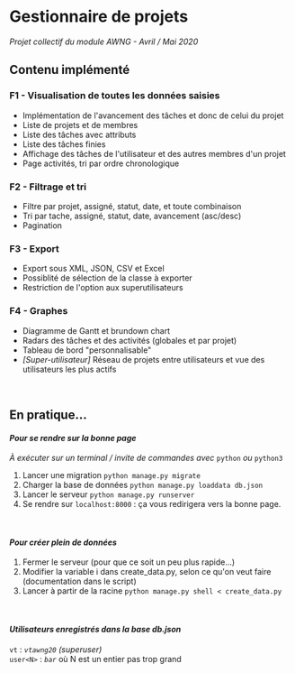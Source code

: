 # Gestionnaire de projets

*Projet collectif du module AWNG - Avril / Mai 2020*

## Contenu implémenté

### F1 - Visualisation de toutes les données saisies
- Implémentation de l'avancement des tâches et donc de celui du projet  
- Liste de projets et de membres  
- Liste des tâches avec attributs  
- Liste des tâches finies  
- Affichage des tâches de l'utilisateur et des autres membres d'un projet
- Page activités, tri par ordre chronologique

### F2 - Filtrage et tri
- Filtre par projet, assigné, statut, date, et toute combinaison  
- Tri par tache, assigné, statut, date, avancement (asc/desc)
- Pagination  

### F3 - Export
- Export sous XML, JSON, CSV et Excel  
- Possiblité de sélection de la classe à exporter  
- Restriction de l'option aux superutilisateurs  

### F4 - Graphes
- Diagramme de Gantt et brundown chart
- Radars des tâches et des activités (globales et par projet)
- Tableau de bord "personnalisable"
- *[Super-utilisateur]* Réseau de projets entre utilisateurs et vue des utilisateurs les plus actifs

<br>

## En pratique...
#### *Pour se rendre sur la bonne page*
*À exécuter sur un terminal / invite de commandes avec* `python` *ou* `python3`
1. Lancer une migration `python manage.py migrate`  
2. Charger la base de données `python manage.py loaddata db.json`  
3. Lancer le serveur `python manage.py runserver`
4. Se rendre sur `localhost:8000` : ça vous redirigera vers la bonne page.  

<br>

#### *Pour créer plein de données*
1. Fermer le serveur (pour que ce soit un peu plus rapide...)  
2. Modifier la variable i dans create_data.py, selon ce qu'on veut faire (documentation dans le script)  
3. Lancer à partir de la racine `python manage.py shell < create_data.py`  

<br>

#### *Utilisateurs enregistrés dans la base db.json*
`vt` : *`vtawng20`* *(superuser)*  
`user<N>` : *`bar`* où N est un entier pas trop grand  
